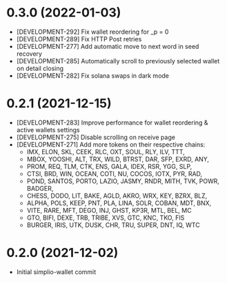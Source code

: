 # 0.3.0 (2022-01-03)
* [DEVELOPMENT-292] Fix wallet reordering for _p = 0
* [DEVELOPMENT-289] Fix HTTP Post retries
* [DEVELOPMENT-277] Add automatic move to next word in seed recovery
* [DEVELOPMENT-285] Automatically scroll to previously selected wallet on detail closing
* [DEVELOPMENT-282] Fix solana swaps in dark mode

# 0.2.1 (2021-12-15)
* [DEVELOPMENT-283] Improve performance for wallet reordering & active wallets settings
* [DEVELOPMENT-275] Disable scrolling on receive page
* [DEVELOPMENT-271] Add more tokens on their respective chains:
  - IMX, ELON, SKL, CEEK, RLC, OXT, SOUL, RLY, ILV, TTT,
  - MBOX, YOOSHI, ALT, TRX, WILD, BTRST, DAR, SFP, EXRD, ANY,
  - PROM, REQ, TLM, CTK, ENS, GALA, IDEX, RSR, YGG, SLP,
  - CTSI, BRD, WIN, OCEAN, COTI, NU, COCOS, IOTX, PYR, RAD,
  - POND, SANTOS, PORTO, LAZIO, JASMY, RNDR, MITH, TVK, POWR, BADGER,
  - CHESS, DODO, LIT, BAKE, AGLD, AKRO, WRX, KEY, BZRX, BLZ,
  - ALPHA, POLS, KEEP, PNT, PLA, LINA, SOLR, COBAN, MDT, BNX,
  - VITE, RARE, MFT, DEGO, INJ, GHST, KP3R, MTL, BEL, MC
  - GTO, BIFI, DEXE, TRB, TRIBE, XVS, GTC, KNC, TKO, FIS
  - BURGER, IRIS, UTK, DUSK, CHR, TRU, SUPER, DNT, IQ, WTC

# 0.2.0 (2021-12-02)
* Initial simplio-wallet commit
